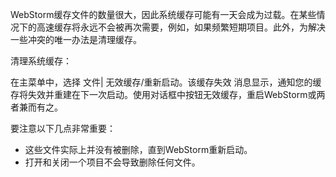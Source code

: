 WebStorm缓存文件的数量很大，因此系统缓存可能有一天会成为过载。在某些情况下的高速缓存将永远不会被再次需要，例如，如果频繁短期项目。此外，为解决一些冲突的唯一办法是清理缓存。

清理系统缓存：

在主菜单中，选择 文件| 无效缓存/重新启动。该缓存失效 消息显示，通知您的缓存将失效并重建在下一次启动。使用对话框中按钮无效缓存，重启WebStorm或两者兼而有之。

要注意以下几点非常重要：

* 这些文件实际上并没有被删除，直到WebStorm重新启动。
* 打开和关闭一个项目不会导致删除任何文件。